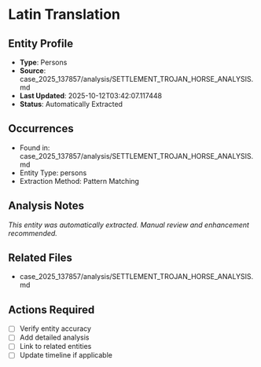 # Latin Translation

## Entity Profile
- **Type**: Persons
- **Source**: case_2025_137857/analysis/SETTLEMENT_TROJAN_HORSE_ANALYSIS.md
- **Last Updated**: 2025-10-12T03:42:07.117448
- **Status**: Automatically Extracted

## Occurrences
- Found in: case_2025_137857/analysis/SETTLEMENT_TROJAN_HORSE_ANALYSIS.md
- Entity Type: persons
- Extraction Method: Pattern Matching

## Analysis Notes
*This entity was automatically extracted. Manual review and enhancement recommended.*

## Related Files
- case_2025_137857/analysis/SETTLEMENT_TROJAN_HORSE_ANALYSIS.md

## Actions Required
- [ ] Verify entity accuracy
- [ ] Add detailed analysis
- [ ] Link to related entities
- [ ] Update timeline if applicable
